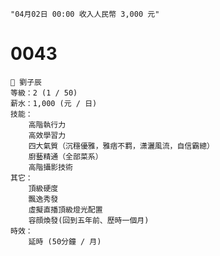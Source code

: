 `"04月02日 00:00 收入人民幣 3,000 元"`
# 0043
```
📰 劉子辰  
等級：2 (1 / 50)
薪水：1,000 (元 / 日)
技能：
    高階執行力
    高效學習力
    四大氣質（沉穩優雅，雅痞不羁，潇灑風流，自信霸總）
    廚藝精通（全部菜系）
    高階攝影技術
其它：
    頂級硬度
    飄逸秀發
    虛擬直播頂級燈光配置
    容顔煥發(回到五年前、歷時一個月)
時效：
	延時 (50分鐘 / 月)

```

